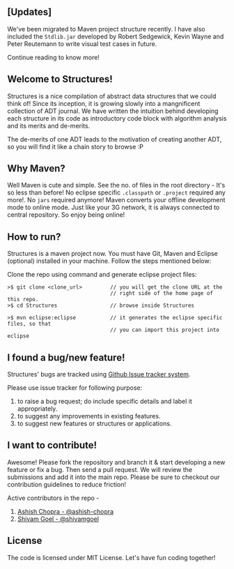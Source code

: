 
[Updates]
------------
We've been migrated to Maven project structure recently. 
I have also included the `Stdlib.jar` developed by Robert Sedgewick, Kevin Wayne and Peter Reutemann to write visual test cases in future.

Continue reading to know more!

Welcome to Structures!
------------------------
Structures is a nice compilation of abstract data structures that we could think of! Since its inception, it is growing slowly into a mangnificent collection of ADT journal. We have written the intuition behind developing each structure in its code as introductory code block with algorithm analysis and its merits and de-merits.

The de-merits of one ADT leads to the motivation of creating another ADT, so you will find it like a chain story to browse :P


Why Maven?
--------------
Well Maven is cute and simple. See the no. of files in the root directory - It's so less than before! No eclipse specific `.classpath` or `.project` required any more!. No `jars` required anymore! Maven converts your offline development mode to online mode. Just like your 3G network, it is always connected to central repository.
So enjoy being online!


How to run?
----------------
Structures is a maven project now. You must have Git, Maven and Eclipse (optional) installed in your machine. Follow the steps mentioned below:

   Clone the repo using command and generate eclipse project files:

    >$ git clone <clone_url>         // you will get the clone URL at the 
                                     // right side of the home page of this repo.
    >$ cd Structures                 // browse inside Structures       
     
    >$ mvn eclipse:eclipse           // it generates the eclipse specific files, so that 
                                     // you can import this project into eclipse



I found a bug/new feature!
---------------------------
Structures' bugs are tracked using [Github Issue tracker system](https://github.com/ashish-chopra/Structures/issues).

Please use issue tracker for following purpose:
 1. to raise a bug request; do include specific details and label it appropriately.
 2. to suggest any improvements in existing features.
 3. to suggest new features or structures or applications.

I want to contribute!
-------------------------
Awesome! Please fork the repository and branch it & start developing a new feature or fix a bug. Then send a pull request. We will review the submissions and add it into the main repo.
Please be sure to checkout our contribution guidelines to reduce friction!

Active contributors in the repo - 
 1. [Ashish Chopra - @ashish-chopra](http://github.com/ashish-chopra)
 2. [Shivam Goel - @shivamgoel](http://github.com/shivamgoel)


License
----------------
The code is licensed under MIT License. 
Let's have fun coding together!
